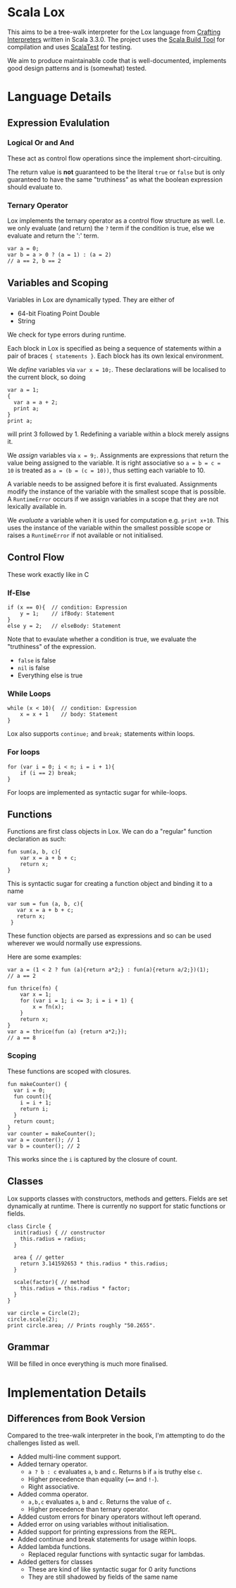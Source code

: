 # Scala Lox

This aims to be a tree-walk interpreter for the Lox language from 
[Crafting Interpreters](https://craftinginterpreters.com/) written in Scala 3.3.0.
The project uses the [Scala Build Tool](https://www.scala-sbt.org/) for compilation
and uses [ScalaTest](https://www.scalatest.org/) for testing.

We aim to produce maintainable code that is well-documented, 
implements good design patterns and is (somewhat) tested.

# Language Details
## Expression Evalulation
### Logical Or and And
These act as control flow operations since the implement short-circuiting.

The return value is **not** guaranteed to be the literal `true` or `false` but is only guaranteed
to have the same "truthiness" as what the boolean expression should evaluate to.

### Ternary Operator
Lox implements the ternary operator as a control flow structure as well. I.e. we only evaluate (and return)
the `?` term if the condition is true, else we evaluate and return the ':' term.
```agsl
var a = 0;
var b = a > 0 ? (a = 1) : (a = 2)
// a == 2, b == 2
```
## Variables and Scoping

Variables in Lox are dynamically typed. They are either of 
- 64-bit Floating Point Double
- String

We check for type errors during runtime.

Each block in Lox is specified as being a sequence of statements within a pair of braces `{ statements }`. 
Each block has its own lexical environment.

We *define* variables via `var x = 10;`. These declarations will be localised to the current block, so doing
```agsl
var a = 1;
{
  var a = a + 2;
  print a;
}
print a;
```
will print 3 followed by 1. Redefining a variable within a block merely assigns it. 

We *assign* variables via `x = 9;`. Assignments are expressions that return the value being assigned to
the variable. It is right associative so `a = b = c = 10` is treated as `a = (b = (c = 10))`, thus setting
each variable to 10.

A variable needs to be assigned before it is first evaluated.
Assignments modify the instance of the variable with the smallest scope that is possible. 
A `RuntimeError` occurs if we assign variables in a scope that they are not lexically available in.

We *evaluate* a variable when it is used for computation e.g. `print x+10`. This uses the instance of the variable
within the smallest possible scope or raises a `RuntimeError` if not available or not initialised.

## Control Flow
These work exactly like in C
### If-Else
```agsl
if (x == 0){  // condition: Expression
    y = 1;    // ifBody: Statement
}
else y = 2;   // elseBody: Statement
```
Note that to evaulate whether a condition is true, we evaluate the "truthiness" of the expression.
- `false` is false
- `nil` is false
- Everything else is true

### While Loops
```agsl
while (x < 10){  // condition: Expression
    x = x + 1    // body: Statement
}
``` 
Lox also supports `continue;` and `break;` statements within loops.

### For loops
```agsl
for (var i = 0; i < n; i = i + 1){
    if (i == 2) break;
}
```
For loops are implemented as syntactic sugar for while-loops.

## Functions
Functions are first class objects in Lox. We can do a "regular" function declaration as such:
```agsl
fun sum(a, b, c){
    var x = a + b + c;
    return x;
}
```
This is syntactic sugar for creating a function object and binding it to a name
```agsl
var sum = fun (a, b, c){
   var x = a + b + c;
   return x;
 }
```
These function objects are parsed as expressions and so can be used wherever we would normally use expressions.

Here are some examples:
```agsl
var a = (1 < 2 ? fun (a){return a*2;} : fun(a){return a/2;})(1);
// a == 2
```

```agsl
fun thrice(fn) {
    var x = 1; 
    for (var i = 1; i <= 3; i = i + 1) {
        x = fn(x);
    } 
    return x;
}
var a = thrice(fun (a) {return a*2;});
// a == 8
```

### Scoping
These functions are scoped with closures.
```agsl
fun makeCounter() {
  var i = 0;
  fun count(){
    i = i + 1;
    return i;
  }
  return count;
}
var counter = makeCounter();
var a = counter(); // 1
var b = counter(); // 2
```
This works since the `i` is captured by the closure of count.

## Classes
Lox supports classes with constructors, methods and getters. Fields are
set dynamically at runtime. There is currently no support for static functions
or fields.
```
class Circle {
  init(radius) { // constructor
    this.radius = radius;
  }

  area { // getter
    return 3.141592653 * this.radius * this.radius;
  }
  
  scale(factor){ // method
    this.radius = this.radius * factor;
  }
}

var circle = Circle(2);
circle.scale(2);
print circle.area; // Prints roughly "50.2655".
```
## Grammar
Will be filled in once everything is much more finalised.

# Implementation Details
## Differences from Book Version
Compared to the tree-walk interpreter in the book, I'm attempting to do the challenges listed as well.
- Added multi-line comment support.  
- Added ternary operator.
  - `a ? b : c` evaluates `a`, `b` and `c`. Returns `b` if `a` is truthy else `c`.
  - Higher precedence than equality (`==` and `!-`).
  - Right associative.
- Added comma operator.
  - `a,b,c` evaluates `a`, `b` and `c`. Returns the value of `c`.
  - Higher precedence than ternary operator.
- Added custom errors for binary operators without left operand.
- Added error on using variables without initialisation.
- Added support for printing expressions from the REPL.
- Added continue and break statements for usage within loops.
- Added lambda functions.
  - Replaced regular functions with syntactic sugar for lambdas.
- Added getters for classes
  - These are kind of like syntactic sugar for 0 arity functions
  - They are still shadowed by fields of the same name